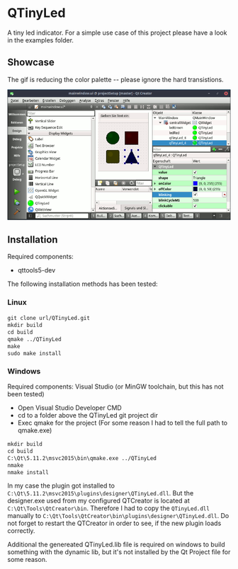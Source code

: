 # QTinyLed

A tiny led indicator.
For a simple use case of this project please have a look in the examples folder.

## Showcase
The gif is reducing the color palette -- please ignore the hard transistions.

![](Showcase.gif)

## Installation
Required components:
- qttools5-dev

The following installation methods has been tested:

### Linux
```
git clone url/QTinyLed.git
mkdir build
cd build
qmake ../QTinyLed
make
sudo make install
```

### Windows
Required components: Visual Studio (or MinGW toolchain, but this has not been tested)

- Open Visual Studio Developer CMD
- cd to a folder above the QTinyLed git project dir
- Exec qmake for the project (For some reason I had to tell the full path to qmake.exe)

```
mkdir build
cd build
C:\Qt\5.11.2\msvc2015\bin\qmake.exe ../QTinyLed
nmake
nmake install
```

In my case the plugin got installed to `C:\Qt\5.11.2\msvc2015\plugins\designer\QTinyLed.dll`. But the designer.exe used from my configured QTCreator is located at 
`C:\Qt\Tools\QtCreator\bin`. Therefore I had to copy the `QTinyLed.dll` manually to `C:\Qt\Tools\QtCreator\bin\plugins\designer\QTinyLed.dll`. Do not forget to restart the QTCreator
in order to see, if the new plugin loads correctly.

Additional the genereated QTinyLed.lib file is required on windows to build something with the dynamic lib, but it's not installed by the Qt Project file for some reason.



